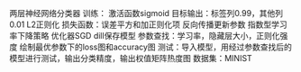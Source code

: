 两层神经网络分类器
训练：
激活函数sigmoid
目标输出：标签列0.99，其他列0.01
L2正则化
损失函数：误差平方和加正则化项
反向传播更新参数
指数型学习率下降策略
优化器SGD
dill保存模型
参数查找：学习率，隐藏层大小，正则化强度
绘制最优参数下的loss图和accuracy图
测试：导入模型，用经过参数查找后的模型进行测试，输出分类精度，输出权值矩阵热度图
数据集：MINIST
